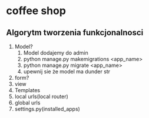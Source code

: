 # coffee shop 

## Algorytm tworzenia funkcjonalnosci 

1. Model?
    1. Model dodajemy do admin
    2. python manage.py makemigrations <app_name>
    3. python manage.py migrate <app_name>
    4. upewnij sie że model ma dunder str
2. form?
3. view
4. Templates
5. local urls(local router)
6. global urls
7. settings.py(installed_apps)
